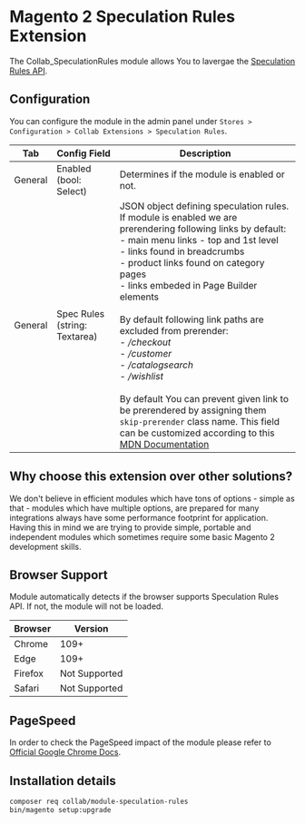 # Magento 2 Speculation Rules Extension

The Collab_SpeculationRules module allows You to lavergae the [Speculation Rules API](https://developer.mozilla.org/en-US/docs/Web/API/Speculation_Rules_API).

## Configuration
You can configure the module in the admin panel under `Stores > Configuration > Collab Extensions > Speculation Rules`.

| Tab     | Config Field                  | Description                                                                                                                                                                                                                                                                                                                                                                                                                                                                                                                                                                                                               |
|---------|-------------------------------|---------------------------------------------------------------------------------------------------------------------------------------------------------------------------------------------------------------------------------------------------------------------------------------------------------------------------------------------------------------------------------------------------------------------------------------------------------------------------------------------------------------------------------------------------------------------------------------------------------------------------|
| General | Enabled (bool: Select)        | Determines if the module is enabled or not.                                                                                                                                                                                                                                                                                                                                                                                                                                                                                                                                                                               |
| General | Spec Rules (string: Textarea) | JSON object defining speculation rules. If module is enabled we are prerendering following links by default:<br/>- main menu links - top and 1st level<br/>- links found in breadcrumbs<br/>- product links found on category pages<br/>- links embeded in Page Builder elements<br/><br/> By default following link paths are excluded from prerender:<br/>- */checkout*<br/>- */customer*<br/>- */catalogsearch*<br/>- */wishlist*<br/><br/>By default You can prevent given link to be prerendered by assigning them `skip-prerender` class name. This field can be customized according to this [MDN Documentation](https://developer.mozilla.org/en-US/docs/Web/HTML/Element/script/type/speculationrules#syntax) |

## Why choose this extension over other solutions?
We don't believe in efficient modules which have tons of options - simple as that - modules which have multiple
options, are prepared for many integrations always have some performance footprint for application. Having this
in mind we are trying to provide simple, portable and independent modules which sometimes require some basic Magento 2 development
skills.

## Browser Support
Module automatically detects if the browser supports Speculation Rules API. If not, the module will not be loaded.

| Browser | Version       |
|---------|---------------|
| Chrome  | 109+          |
| Edge    | 109+          |
| Firefox | Not Supported |
| Safari  | Not Supported |

## PageSpeed
In order to check the PageSpeed impact of the module please refer to [Official Google Chrome Docs](https://developer.chrome.com/docs/web-platform/prerender-pages#impact).

## Installation details
```bash
composer req collab/module-speculation-rules
bin/magento setup:upgrade
```
